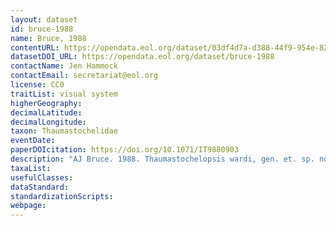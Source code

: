 ```yaml
---
layout: dataset
id: bruce-1988
name: Bruce, 1988
contentURL: https://opendata.eol.org/dataset/03df4d7a-d388-44f9-954e-82da6af999fc/resource/e199fb19-f500-454a-9839-b25eb5442b4d/download/bruce.zip
datasetDOI_URL: https://opendata.eol.org/dataset/bruce-1988
contactName: Jen Hammock
contactEmail: secretariat@eol.org
license: CC0
traitList: visual system
higherGeography:
decimalLatitude:
decimalLongitude:
taxon: Thaumastochelidae
eventDate:
paperDOIcitation: https://doi.org/10.1071/IT9880903
description: "AJ Bruce. 1988. Thaumastochelopsis wardi, gen. et. sp. nov., a new blind deep-sea lobster from the coral sea (Crustacea : Decapoda : Nephropidea). Invertebrate Taxonomy 2(7) 903 - 914	https://doi.org/10.1071/IT9880903"
taxaList: 
usefulClasses:
dataStandard:
standardizationScripts:
webpage:
---
```


